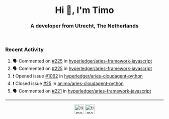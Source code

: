 <h1 align="center">Hi 👋, I'm Timo</h1>
<h3 align="center">A developer from Utrecht, The Netherlands</h3>
<br/>
<!-- https://github.com/rahuldkjain/github-profile-readme-generator --!>

<!--  <p align="left"><img src="https://github-readme-stats.vercel.app/api?username=timoglastra&show_icons=true&count_private=true&" alt="timoglastra" /></p> --!>

<!--
Github language stats
<p align="left"><img src="https://github-readme-stats.vercel.app/api/top-langs/?username=timoglastra&layout=compact" alt="timoglastra" /><p>
-->

<!-- Codestats language stats -->
<!-- <p align="left"><img src="https://codestats-readme.vercel.app/api/top-langs/?username=timoglastra&layout=compact&language_count=12" alt="timoglastra" /><p>    --!>
  
<h3>Recent Activity</h3>

<!--START_SECTION:activity-->
1. 🗣 Commented on [#225](https://github.com/hyperledger/aries-framework-javascript/issues/225) in [hyperledger/aries-framework-javascript](https://github.com/hyperledger/aries-framework-javascript)
2. 🗣 Commented on [#225](https://github.com/hyperledger/aries-framework-javascript/issues/225) in [hyperledger/aries-framework-javascript](https://github.com/hyperledger/aries-framework-javascript)
3. ❗️ Opened issue [#1062](https://github.com/hyperledger/aries-cloudagent-python/issues/1062) in [hyperledger/aries-cloudagent-python](https://github.com/hyperledger/aries-cloudagent-python)
4. ❗️ Closed issue [#25](https://github.com/animo/aries-cloudagent-python/issues/25) in [animo/aries-cloudagent-python](https://github.com/animo/aries-cloudagent-python)
5. 🗣 Commented on [#221](https://github.com/hyperledger/aries-framework-javascript/issues/221) in [hyperledger/aries-framework-javascript](https://github.com/hyperledger/aries-framework-javascript)
<!--END_SECTION:activity-->

---

<p align="center">
<a href="https://twitter.com/timoglastra" target="blank"><img align="center" src="https://cdn.jsdelivr.net/npm/simple-icons@3.0.1/icons/twitter.svg" alt="timoglastra" height="30" width="30" /></a>
<a href="https://linkedin.com/in/timoglastra" target="blank"><img align="center" src="https://cdn.jsdelivr.net/npm/simple-icons@3.0.1/icons/linkedin.svg" alt="timoglastra" height="30" width="30" /></a>
</p>



